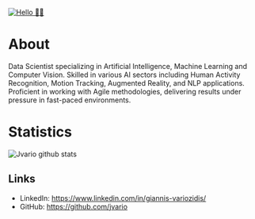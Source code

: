 [![Hello 👋🏻](https://media.istockphoto.com/photos/data-scientist-big-data-artificial-intelligence-machine-learning-picture-id886575166?k=6&m=886575166&s=612x612&w=0&h=ZISnB7-dmyLUIXO2VGWIEwX2XB-aP_MEhua96DTUQaU=)]()


# About
Data Scientist specializing in Artificial Intelligence, Machine Learning and Computer Vision. Skilled in various AI sectors including Human Activity Recognition, Motion Tracking, Augmented Reality, and NLP applications. Proficient in working with Agile methodologies, delivering results under pressure in fast-paced environments.


# Statistics  
![Jvario github stats](https://github-readme-stats.vercel.app/api?username=jvario&count_private=True&show_icons=true&theme=react&hide_title=true&line_height=22pt&hide=issues,prs,contribs&hide_rank=True)


## Links
- LinkedIn: https://www.linkedin.com/in/giannis-variozidis/
- GitHub: https://github.com/jvario

